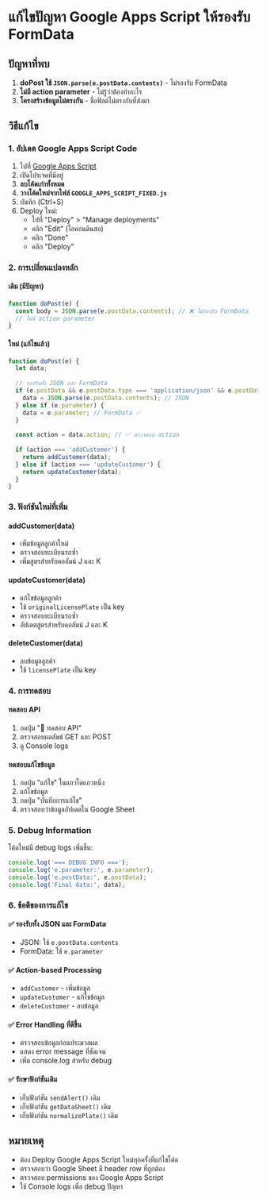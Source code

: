 # แก้ไขปัญหา Google Apps Script ให้รองรับ FormData

## ปัญหาที่พบ
1. **doPost ใช้ `JSON.parse(e.postData.contents)`** - ไม่รองรับ FormData
2. **ไม่มี action parameter** - ไม่รู้ว่าต้องทำอะไร
3. **โครงสร้างข้อมูลไม่ตรงกัน** - ชื่อฟิลด์ไม่ตรงกับที่ส่งมา

## วิธีแก้ไข

### 1. อัปเดต Google Apps Script Code
1. ไปที่ [Google Apps Script](https://script.google.com)
2. เปิดโปรเจคที่มีอยู่
3. **ลบโค้ดเก่าทั้งหมด**
4. **วางโค้ดใหม่จากไฟล์ `GOOGLE_APPS_SCRIPT_FIXED.js`**
5. บันทึก (Ctrl+S)
6. Deploy ใหม่:
   - ไปที่ "Deploy" > "Manage deployments"
   - คลิก "Edit" (ไอคอนดินสอ)
   - คลิก "Done"
   - คลิก "Deploy"

### 2. การเปลี่ยนแปลงหลัก

#### เดิม (มีปัญหา)
```javascript
function doPost(e) {
  const body = JSON.parse(e.postData.contents); // ❌ ไม่รองรับ FormData
  // ไม่มี action parameter
}
```

#### ใหม่ (แก้ไขแล้ว)
```javascript
function doPost(e) {
  let data;
  
  // รองรับทั้ง JSON และ FormData
  if (e.postData && e.postData.type === 'application/json' && e.postData.contents) {
    data = JSON.parse(e.postData.contents); // JSON
  } else if (e.parameter) {
    data = e.parameter; // FormData ✅
  }
  
  const action = data.action; // ✅ ตรวจสอบ action
  
  if (action === 'addCustomer') {
    return addCustomer(data);
  } else if (action === 'updateCustomer') {
    return updateCustomer(data);
  }
}
```

### 3. ฟังก์ชันใหม่ที่เพิ่ม

#### addCustomer(data)
- เพิ่มข้อมูลลูกค้าใหม่
- ตรวจสอบทะเบียนรถซ้ำ
- เพิ่มสูตรสำหรับคอลัมน์ J และ K

#### updateCustomer(data)
- แก้ไขข้อมูลลูกค้า
- ใช้ `originalLicensePlate` เป็น key
- ตรวจสอบทะเบียนรถซ้ำ
- อัปเดตสูตรสำหรับคอลัมน์ J และ K

#### deleteCustomer(data)
- ลบข้อมูลลูกค้า
- ใช้ `licensePlate` เป็น key

### 4. การทดสอบ

#### ทดสอบ API
1. กดปุ่ม "🔧 ทดสอบ API"
2. ตรวจสอบผลลัพธ์ GET และ POST
3. ดู Console logs

#### ทดสอบแก้ไขข้อมูล
1. กดปุ่ม "แก้ไข" ในแถวใดแถวหนึ่ง
2. แก้ไขข้อมูล
3. กดปุ่ม "บันทึกการแก้ไข"
4. ตรวจสอบว่าข้อมูลอัปเดตใน Google Sheet

### 5. Debug Information
โค้ดใหม่มี debug logs เพิ่มขึ้น:
```javascript
console.log('=== DEBUG INFO ===');
console.log('e.parameter:', e.parameter);
console.log('e.postData:', e.postData);
console.log('Final data:', data);
```

### 6. ข้อดีของการแก้ไข

#### ✅ รองรับทั้ง JSON และ FormData
- JSON: ใช้ `e.postData.contents`
- FormData: ใช้ `e.parameter`

#### ✅ Action-based Processing
- `addCustomer` - เพิ่มข้อมูล
- `updateCustomer` - แก้ไขข้อมูล
- `deleteCustomer` - ลบข้อมูล

#### ✅ Error Handling ที่ดีขึ้น
- ตรวจสอบข้อมูลก่อนประมวลผล
- แสดง error message ที่ชัดเจน
- เพิ่ม console.log สำหรับ debug

#### ✅ รักษาฟังก์ชันเดิม
- เก็บฟังก์ชัน `sendAlert()` เดิม
- เก็บฟังก์ชัน `getDataSheet()` เดิม
- เก็บฟังก์ชัน `normalizePlate()` เดิม

## หมายเหตุ
- ต้อง Deploy Google Apps Script ใหม่ทุกครั้งที่แก้ไขโค้ด
- ตรวจสอบว่า Google Sheet มี header row ที่ถูกต้อง
- ตรวจสอบ permissions ของ Google Apps Script
- ใช้ Console logs เพื่อ debug ปัญหา
